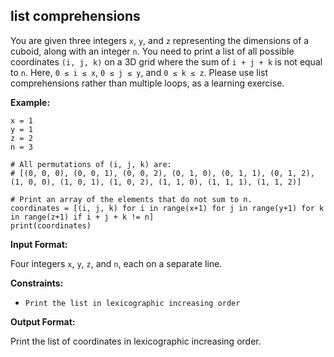 <h2>list comprehensions</h2>

<p>You are given three integers <code>x</code>, <code>y</code>, and <code>z</code> representing the dimensions of a cuboid, along with an integer <code>n</code>. You need to print a list of all possible coordinates <code>(i, j, k)</code> on a 3D grid where the sum of <code>i + j + k</code> is not equal to <code>n</code>. Here, <code>0 ≤ i ≤ x</code>, <code>0 ≤ j ≤ y</code>, and <code>0 ≤ k ≤ z</code>. Please use list comprehensions rather than multiple loops, as a learning exercise.</p>

<p><strong>Example:</strong></p>

<pre><code>x = 1
y = 1
z = 2
n = 3

# All permutations of (i, j, k) are:
# [(0, 0, 0), (0, 0, 1), (0, 0, 2), (0, 1, 0), (0, 1, 1), (0, 1, 2), (1, 0, 0), (1, 0, 1), (1, 0, 2), (1, 1, 0), (1, 1, 1), (1, 1, 2)]

# Print an array of the elements that do not sum to n.
coordinates = [(i, j, k) for i in range(x+1) for j in range(y+1) for k in range(z+1) if i + j + k != n]
print(coordinates)
</code></pre>

<p><strong>Input Format:</strong></p>

<p>Four integers <code>x</code>, <code>y</code>, <code>z</code>, and <code>n</code>, each on a separate line.</p>

<p><strong>Constraints:</strong></p>

<ul>
<li><code>Print the list in lexicographic increasing order</code></li>
</ul>

<p><strong>Output Format:</strong></p>

<p>Print the list of coordinates in lexicographic increasing order.</p>
